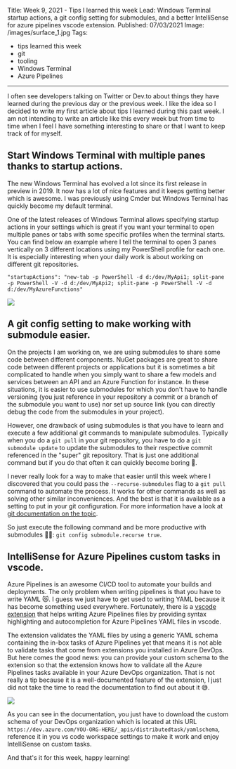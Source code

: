 Title: Week 9, 2021 - Tips I learned this week
Lead: Windows Terminal startup actions, a git config setting for submodules, and a better IntelliSense for azure pipelines vscode extension.
Published: 07/03/2021
Image: /images/surface_1.jpg
Tags:
  - tips learned this week
  - git
  - tooling
  - Windows Terminal
  - Azure Pipelines
---

I often see developers talking on Twitter or Dev.to about things they have learned during the previous day or the previous week. I like the idea so I decided to write my first article about tips I learned during this past week. I am not intending to write an article like this every week but from time to time when I feel I have something interesting to share or that I want to keep track of for myself. 

## Start Windows Terminal with multiple panes thanks to startup actions.

The new Windows Terminal has evolved a lot since its first release in preview in 2019. It now has a lot of nice features and it keeps getting better which is awesome. I was previously using Cmder but Windows Terminal has quickly become my default terminal.

One of the latest releases of Windows Terminal allows specifying startup actions in your settings which is great if you want your terminal to open multiple panes or tabs with some specific profiles when the terminal starts. You can find below an example where I tell the terminal to open 3 panes vertically on 3 different locations using my PowerShell profile for each one. It is especially interesting when your daily work is about working on different git repositories.

```
"startupActions": "new-tab -p PowerShell -d d:/dev/MyApi1; split-pane -p PowerShell -V -d d:/dev/MyApi2; split-pane -p PowerShell -V -d d:/dev/MyAzureFunctions"
```

<img src="/posts/images/w092021tips_terminal_1.png" class="img-fluid centered-img">  

## A git config setting to make working with submodule easier.

On the projects I am working on, we are using submodules to share some code between different components. NuGet packages are great to share code between different projects or applications but it is sometimes a bit complicated to handle when you simply want to share a few models and services between an API and an Azure Function for instance. In these situations, it is easier to use submodules for which you don't have to handle versioning (you just reference in your repository a commit or a branch of the submodule you want to use) nor set up source link (you can directly debug the code from the submodules in your project).

However, one drawback of using submodules is that you have to learn and execute a few additional git commands to manipulate submodules. Typically when you do a `git pull` in your git repository, you have to do a `git submodule update` to update the submodules to their respective commit referenced in the "super" git repository. That is just one additional command but if you do that often it can quickly become boring 🥱.

I never really look for a way to make that easier until this week where I discovered that you could pass the `--recurse-submodules` flag to a `git pull` command to automate the process. It works for other commands as well as solving other similar inconveniences. And the best is that it is available as a setting to put in your git configuration. For more information have a look at [git documentation on the topic](https://git-scm.com/book/en/v2/Git-Tools-Submodules).

So just execute the following command and be more productive with submodules 🐱‍🏍:
`git config submodule.recurse true`.

## IntelliSense for Azure Pipelines custom tasks in vscode.

Azure Pipelines is an awesome CI/CD tool to automate your builds and deployments. The only problem when writing pipelines is that you have to write YAML  😿. I guess we just have to get used to writing YAML because it has become something used everywhere. Fortunately, there is a [vscode extension](https://marketplace.visualstudio.com/items?itemName=ms-azure-devops.azure-pipelines) that helps writing Azure Pipelines files by providing syntax highlighting and autocompletion for Azure Pipelines YAML files in vscode. 

The extension validates the YAML files by using a generic YAML schema containing the in-box tasks of Azure Pipelines yet that means it is not able to validate tasks that come from extensions you installed in Azure DevOps. But here comes the good news: you can provide your custom schema to the extension so that the extension knows how to validate all the Azure Pipelines tasks available in your Azure DevOps organization. That is not really a tip because it is a well-documented feature of the extension, I just did not take the time to read the documentation to find out about it 😅.

<img src="/posts/images/w092021tips_vscodeextension_1.png" class="img-fluid centered-img">  

As you can see in the documentation, you just have to download the custom schema of your DevOps organization which is located at this URL `https://dev.azure.com/YOU-ORG-HERE/_apis/distributedtask/yamlschema`, reference it in you vs code workspace settings to make it work and enjoy IntelliSense on custom tasks.

And that's it for this week, happy learning!    